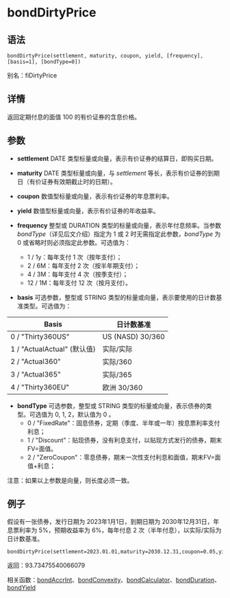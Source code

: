 # bondDirtyPrice

## 语法

`bondDirtyPrice(settlement, maturity, coupon, yield,
[frequency], [basis=1], [bondType=0])`

别名：fiDirtyPrice

## 详情

返回定期付息的面值 100 的有价证券的含息价格。

## 参数

* **settlement** DATE 类型标量或向量，表示有价证券的结算日，即购买日期。
* **maturity** DATE 类型标量或向量，与 *settlement*
  等长，表示有价证券的到期日（有价证券有效期截止时的日期）。
* **coupon** 数值型标量或向量，表示有价证券的年息票利率。
* **yield** 数值型标量或向量，表示有价证券的年收益率。
* **frequency** 整型或 DURATION 类型的标量或向量，表示年付息频率。当参数 *bondType*（详见后文介绍）指定为 1 或 2
  时无需指定此参数，*bondType* 为 0 或省略时则必须指定此参数。可选值为：
  + 1 / 1y：每年支付 1 次（按年支付）；
  + 2 / 6M：每年支付 2 次（按半年期支付）；
  + 4 / 3M：每年支付 4 次（按季支付）；
  + 12 / 1M：每年支付 12 次（按月支付）。

* **basis** 可选参数，整型或 STRING 类型的标量或向量，表示要使用的日计数基准类型。可选值为：

| Basis | 日计数基准 |
| --- | --- |
| 0 / "Thirty360US" | US (NASD) 30/360 |
| 1 / "ActualActual" (默认值) | 实际/实际 |
| 2 / "Actual360" | 实际/360 |
| 3 / "Actual365" | 实际/365 |
| 4 / "Thirty360EU" | 欧洲 30/360 |

* **bondType** 可选参数，整型或 STRING 类型的标量或向量，表示债券的类型。可选值为 0, 1, 2，默认值为 0 。
  + 0 / "FixedRate"：固息债券，定期（季度、半年或一年）按息票利率支付利息；
  + 1 / "Discount"：贴现债券，没有利息支付，以贴现方式发行的债券，期末FV=面值。
  + 2 / "ZeroCoupon"：零息债券，期末一次性支付利息和面值，期末FV=面值+利息；

注意：如果以上参数是向量，则长度必须一致。

## 例子

假设有一张债券，发行日期为 2023年1月1日，到期日期为 2030年12月31日，年息票利率为 5%，预期收益率为 6%，每年付息 2
次（半年付息），以实际/实际为日计数基准。

```
bondDirtyPrice(settlement=2023.01.01,maturity=2030.12.31,coupon=0.05,yield=0.06,frequency=2,basis=1)
```

返回：93.73475540066079

相关函数：[bondAccrInt](bondaccrint.html)、[bondConvexity](bondconvexity.html)、[bondCalculator](bondCalculator.html)、[bondDuration](bondDuration.html)、[bondYield](bondyield.html)

